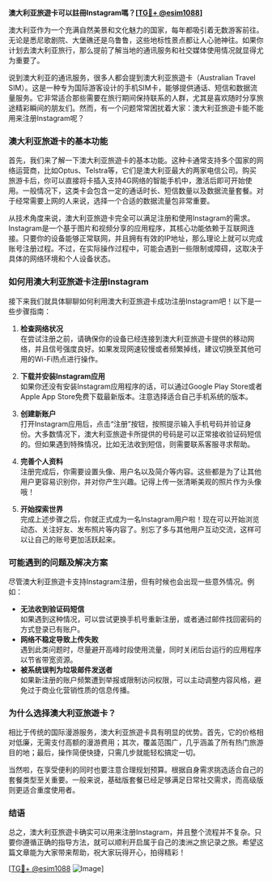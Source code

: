 **澳大利亚旅遊卡可以註冊Instagram嗎？[[TG💪+ @esim1088](https://t.me/s/esim1088)]**

澳大利亚作为一个充满自然美景和文化魅力的国家，每年都吸引着无数游客前往。无论是悉尼歌剧院、大堡礁还是乌鲁鲁，这些地标性景点都让人心驰神往。如果你计划去澳大利亚旅行，那么提前了解当地的通讯服务和社交媒体使用情况就显得尤为重要了。

说到澳大利亚的通讯服务，很多人都会提到澳大利亚旅遊卡（Australian Travel SIM）。这是一种专为国际游客设计的手机SIM卡，能够提供通话、短信和数据流量服务。它非常适合那些需要在旅行期间保持联系的人群，尤其是喜欢随时分享旅途精彩瞬间的朋友们。然而，有一个问题常常困扰着大家：澳大利亚旅遊卡能不能用来注册Instagram呢？

### **澳大利亚旅遊卡的基本功能**

首先，我们来了解一下澳大利亚旅遊卡的基本功能。这种卡通常支持多个国家的网络运营商，比如Optus、Telstra等，它们是澳大利亚最大的两家电信公司。购买旅游卡后，你可以直接将卡插入支持4G网络的智能手机中，激活后即可开始使用。一般情况下，这类卡会包含一定的通话时长、短信数量以及数据流量套餐。对于经常需要上网的人来说，选择一个合适的数据流量包非常重要。

从技术角度来说，澳大利亚旅遊卡完全可以满足注册和使用Instagram的需求。Instagram是一个基于图片和视频分享的应用程序，其核心功能依赖于互联网连接。只要你的设备能够正常联网，并且拥有有效的IP地址，那么理论上就可以完成账号注册过程。不过，在实际操作过程中，可能会遇到一些限制或障碍，这取决于具体的网络环境和个人设备状态。

### **如何用澳大利亚旅遊卡注册Instagram**

接下来我们就具体聊聊如何利用澳大利亚旅遊卡成功注册Instagram吧！以下是一些步骤指南：

1. **检查网络状况**  
   在尝试注册之前，请确保你的设备已经连接到澳大利亚旅遊卡提供的移动网络，并且信号强度良好。如果发现网速较慢或者频繁掉线，建议切换至其他可用的Wi-Fi热点进行操作。

2. **下载并安装Instagram应用**  
   如果你还没有安装Instagram应用程序的话，可以通过Google Play Store或者Apple App Store免费下载最新版本。注意选择适合自己手机系统的版本。

3. **创建新账户**  
   打开Instagram应用后，点击“注册”按钮，按照提示输入手机号码并验证身份。大多数情况下，澳大利亚旅遊卡所提供的号码是可以正常接收验证码短信的。但如果遇到特殊情况，比如无法收到短信，则需要联系客服寻求帮助。

4. **完善个人资料**  
   注册完成后，你需要设置头像、用户名以及简介等内容。这些都是为了让其他用户更容易识别你，并对你产生兴趣。记得上传一张清晰美观的照片作为头像哦！

5. **开始探索世界**  
   完成上述步骤之后，你就正式成为一名Instagram用户啦！现在可以开始浏览动态、关注好友、发布照片等内容了。别忘了多与其他用户互动交流，这样可以让自己的账号更加活跃起来。

### **可能遇到的问题及解决方案**

尽管澳大利亚旅遊卡支持Instagram注册，但有时候也会出现一些意外情况。例如：
- **无法收到验证码短信**  
  如果遇到这种情况，可以尝试更换手机号重新注册，或者通过邮件找回密码的方式登录已有账户。
- **网络不稳定导致上传失败**  
  遇到此类问题时，尽量避开高峰时段使用流量，同时关闭后台运行的应用程序以节省带宽资源。
- **被系统误判为垃圾邮件发送者**  
  如果新注册的账户频繁遭到举报或限制访问权限，可以主动调整内容风格，避免过于商业化营销性质的信息传播。

### **为什么选择澳大利亚旅遊卡？**

相比于传统的国际漫游服务，澳大利亚旅遊卡具有明显的优势。首先，它的价格相对低廉，无需支付高额的漫游费用；其次，覆盖范围广，几乎涵盖了所有热门旅游目的地；最后，操作简便快捷，只需几步就能轻松搞定一切。

当然啦，在享受便利的同时也要注意合理规划预算。根据自身需求挑选适合自己的套餐类型至关重要。一般来说，基础版套餐已经足够满足日常社交需求，而高级版则更适合重度使用者。

### **结语**

总之，澳大利亚旅遊卡确实可以用来注册Instagram，并且整个流程并不复杂。只要你遵循正确的指导方法，就可以顺利开启属于自己的澳洲之旅记录之旅。希望这篇文章能为大家带来帮助，祝大家玩得开心，拍得精彩！

[[TG💪+ @esim1088](https://t.me/s/esim1088) ![Image](https://i.postimg.cc/4NQfJmqS/Snipaste-2025-05-13-00-14-12.png)]
